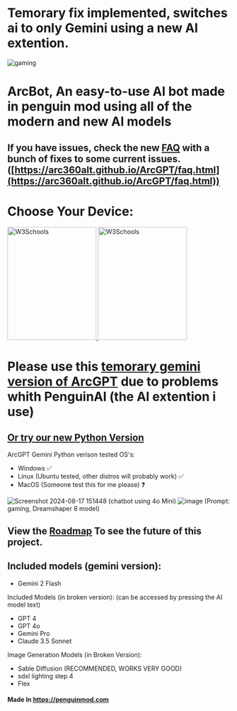 # Temorary fix implemented, switches ai to only Gemini using a new AI extention.

![gaming](https://github.com/user-attachments/assets/9d3fcb69-5b34-43cb-a32a-6432d1d58872)
# ArcBot, An easy-to-use AI bot made in penguin mod using all of the modern and new AI models 
## If you have issues, check the new [FAQ](https://arc360alt.github.io/ArcGPT/faq.html) with a bunch of fixes to some current issues. ([https://arc360alt.github.io/ArcGPT/faq.html](https://arc360alt.github.io/ArcGPT/faq.html))
# Choose Your Device:

<a href="https://arc360alt.github.io/ArcGPT/ArcGPT4o.html">
        <img border="0" alt="W3Schools" src="https://github.com/user-attachments/assets/36d947b8-8d6b-416b-b2dc-5fa311cb5764" width="201" height="255"> 
    <a>
        <a href="ArcGPT4oMobile.html">
          <img border="0" alt="W3Schools" src="https://github.com/user-attachments/assets/e4919b25-5b4a-4733-86c7-392111316c20" width="201" height="255">
        </a>

# Please use this [temorary gemini version of ArcGPT](https://arc360alt.github.io/ArcGPT/ArcGPT%204o%20Gemini.html) due to problems whith PenguinAI (the AI extention i use)
## [Or try our new Python Version](https://github.com/arc360alt/ArcGPT/releases/tag/Py0.2)
ArcGPT Gemini Python verison tested OS's:
- Windows ✅
- Linux (Ubuntu tested, other distros will probably work) ✅
- MacOS (Someone test this for me please) ❓

![Screenshot 2024-08-17 151448](https://github.com/user-attachments/assets/c3cbf1f9-a4f2-4555-8072-7af28fea1031) (chatbot using 4o Mini)
![image](https://github.com/user-attachments/assets/a06f2379-22c2-410c-8435-b3bfe144e9b9) (Prompt: gaming, Dreamshaper 8 model)


## View the [Roadmap](https://arc360alt.github.io/ArcGPT/Roadmap.html) To see the future of this project.

## Included models (gemini version):
- Gemini 2 Flash

Included Models (in broken version): (can be accessed by pressing the AI model text)
- GPT 4
- GPT 4o
- Gemini Pro
- Claude 3.5 Sonnet

Image Generation Models (in Broken Version):
- Sable Diffusion (RECOMMENDED, WORKS VERY GOOD)
- sdxl lighting step 4 
- Flex

#### **Made In** https://penguinmod.com

